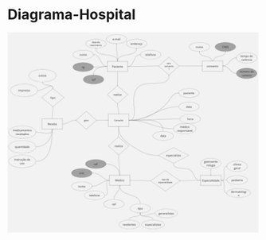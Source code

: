 # Diagrama-Hospital

![Descrição da imagem](https://github.com/leonardoSilvaMelo/Diagrama-Hospital/blob/main/Hospital%20Fundamental%20-%20DER%20(1).jpg)
